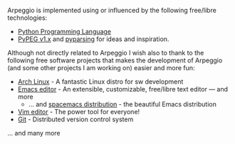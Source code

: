 Arpeggio is implemented using or influenced by the following free/libre
technologies:

- [Python Programming Language](http://www.python.org)
- [PyPEG v1.x](http://fdik.org/pyPEG/) and
  [pyparsing](http://pyparsing.wikispaces.com/) for ideas and inspiration.

Although not directly related to Arpeggio I wish also to thank to the following
free software projects that makes the development of Arpeggio (and some other
projects I am working on) easier and more fun:

- [Arch Linux](http://www.archlinux.org/) - A fantastic Linux distro for sw
  development
- [Emacs editor](https://www.gnu.org/software/emacs/) - An extensible,
  customizable, free/libre text editor — and more
  - ... and [spacemacs distribution](http://spacemacs.org/) - the beautiful
    Emacs distribution
- [Vim editor](http://www.vim.org/) - The power tool for everyone!
- [Git](http://git-scm.com/) - Distributed version control system

... and many more 

